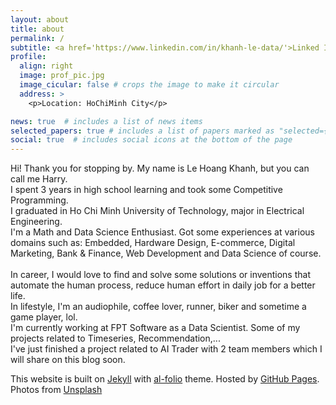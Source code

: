 ```yaml
---
layout: about
title: about
permalink: /
subtitle: <a href='https://www.linkedin.com/in/khanh-le-data/'>Linked In</a>
profile:
  align: right
  image: prof_pic.jpg
  image_cicular: false # crops the image to make it circular
  address: >
    <p>Location: HoChiMinh City</p>

news: true  # includes a list of news items
selected_papers: true # includes a list of papers marked as "selected={true}"
social: true  # includes social icons at the bottom of the page
---
```


Hi! Thank you for stopping by. My name is Le Hoang Khanh, but you can call me Harry. <br>
I spent 3 years in high school learning and took some Competitive Programming. <br>
I graduated in Ho Chi Minh University of Technology, major in Electrical Engineering. <br>
I'm a Math and Data Science Enthusiast. Got some experiences at various domains such as: Embedded, Hardware Design, E-commerce, Digital Marketing, Bank & Finance, Web Development and Data Science of course. <br> <br>
In career, I would love to find and solve some solutions or inventions that automate the human process, reduce human effort in daily job for a better life. <br>
In lifestyle, I'm an audiophile, coffee lover, runner, biker and sometime a game player, lol. <br>
I'm currently working at FPT Software as a Data Scientist. Some of my projects related to Timeseries, Recommendation,...  <br>
I've just finished a project related to AI Trader with 2 team members which I will share on this blog soon. <br> 


This website is built on <a href="https://jekyllrb.com/" target="_blank">Jekyll</a> with <a href="https://github.com/alshedivat/al-folio">al-folio</a> theme. 
Hosted by <a href="https://pages.github.com/" target="_blank">GitHub Pages</a>. 
Photos from <a href="https://unsplash.com" target="_blank">Unsplash</a>

 
<!-- . Edit `_bibliography/papers.bib` and Jekyll will render your [publications page](/al-folio/publications/) automatically.

Link to your social media connections, too. This theme is set up to use [Font Awesome icons](http://fortawesome.github.io/Font-Awesome/) and [Academicons](https://jpswalsh.github.io/academicons/), like the ones below. Add your Facebook, Twitter, LinkedIn, Google Scholar, or just disable all of them. -->
